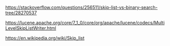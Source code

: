 https://stackoverflow.com/questions/256511/skip-list-vs-binary-search-tree/28270537

https://lucene.apache.org/core/7_1_0/core/org/apache/lucene/codecs/MultiLevelSkipListWriter.html

https://en.wikipedia.org/wiki/Skip_list